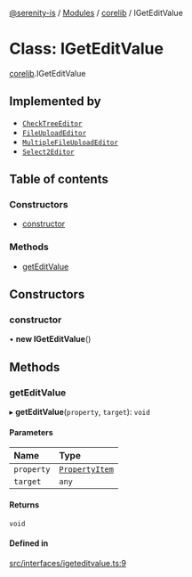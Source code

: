 [@serenity-is](../README.md) / [Modules](../modules.md) / [corelib](../modules/corelib.md) / IGetEditValue

# Class: IGetEditValue

[corelib](../modules/corelib.md).IGetEditValue

## Implemented by

- [`CheckTreeEditor`](corelib.CheckTreeEditor.md)
- [`FileUploadEditor`](corelib.FileUploadEditor.md)
- [`MultipleFileUploadEditor`](corelib.MultipleFileUploadEditor.md)
- [`Select2Editor`](corelib.Select2Editor.md)

## Table of contents

### Constructors

- [constructor](corelib.IGetEditValue.md#constructor)

### Methods

- [getEditValue](corelib.IGetEditValue.md#geteditvalue)

## Constructors

### constructor

• **new IGetEditValue**()

## Methods

### getEditValue

▸ **getEditValue**(`property`, `target`): `void`

#### Parameters

| Name | Type |
| :------ | :------ |
| `property` | [`PropertyItem`](../interfaces/q.PropertyItem.md) |
| `target` | `any` |

#### Returns

`void`

#### Defined in

[src/interfaces/igeteditvalue.ts:9](https://github.com/serenity-is/serenity/blob/master/packages/corelib/src/interfaces/igeteditvalue.ts#L9)
